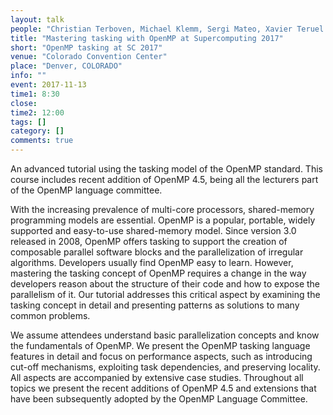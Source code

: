 ```yaml
---
layout: talk
people: "Christian Terboven, Michael Klemm, Sergi Mateo, Xavier Teruel & Bronis de Supinski"
title: "Mastering tasking with OpenMP at Supercomputing 2017"
short: "OpenMP tasking at SC 2017"
venue: "Colorado Convention Center"
place: "Denver, COLORADO" 
info: ""
event: 2017-11-13
time1: 8:30
close: 
time2: 12:00
tags: []
category: []
comments: true
---
```


An advanced tutorial using the tasking model of the OpenMP standard. This
course includes recent addition of OpenMP 4.5, being all the lecturers part of
the OpenMP language committee.

With the increasing prevalence of multi-core processors, shared-memory
programming models are essential. OpenMP is a popular, portable, widely
supported and easy-to-use shared-memory model. Since version 3.0 released in
2008, OpenMP offers tasking to support the creation of composable parallel
software blocks and the parallelization of irregular algorithms. Developers
usually find OpenMP easy to learn. However, mastering the tasking concept of
OpenMP requires a change in the way developers reason about the structure of
their code and how to expose the parallelism of it. Our tutorial addresses this
critical aspect by examining the tasking concept in detail and presenting
patterns as solutions to many common problems.

We assume attendees understand basic parallelization concepts and know the
fundamentals of OpenMP. We present the OpenMP tasking language features in
detail and focus on performance aspects, such as introducing cut-off
mechanisms, exploiting task dependencies, and preserving locality. All aspects
are accompanied by extensive case studies. Throughout all topics we present the
recent additions of OpenMP 4.5 and extensions that have been subsequently
adopted by the OpenMP Language Committee.

